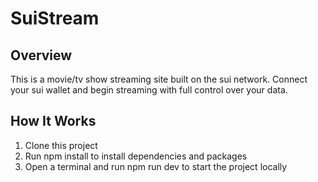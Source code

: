 # SuiStream

## Overview

This is a movie/tv show streaming site built on the sui network.
Connect your sui wallet and begin streaming with full control over your data.

## How It Works

1. Clone this project
2. Run npm install to install dependencies and packages
3. Open a terminal and run npm run dev to start the project locally
